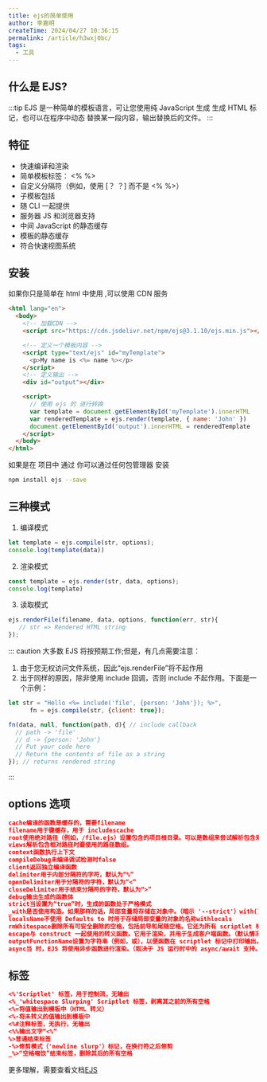 ```yaml
---
title: ejs的简单使用
author: 李嘉明
createTime: 2024/04/27 10:36:15
permalink: /article/h3wxj0bc/
tags:
  - 工具
---
```


## 什么是 EJS?

:::tip
EJS 是一种简单的模板语言，可让您使用纯 JavaScript 生成 生成 HTML 标记，也可以在程序中动态 替换某一段内容，输出替换后的文件。
:::

## 特征

- 快速编译和渲染
- 简单模板标签： <% %>
- 自定义分隔符（例如，使用 [？ ？] 而不是 <% %>）
- 子模板包括
- 随 CLI 一起提供
- 服务器 JS 和浏览器支持
- 中间 JavaScript 的静态缓存
- 模板的静态缓存
- 符合快速视图系统

## 安装

如果你只是简单在 html 中使用 ,可以使用 CDN 服务

```html
<html lang="en">
  <body>
    <!-- 加载CDN -->
    <script src="https://cdn.jsdelivr.net/npm/ejs@3.1.10/ejs.min.js"></script>

    <!-- 定义一个模板内容 -->
    <script type="text/ejs" id="myTemplate">
      <p>My name is <%= name %></p>
    </script>
    <!-- 定义输出 -->
    <div id="output"></div>

    <script>
      // 使用 ejs 的 进行转换
      var template = document.getElementById('myTemplate').innerHTML
      var renderedTemplate = ejs.render(template, { name: 'John' })
      document.getElementById('output').innerHTML = renderedTemplate
    </script>
  </body>
</html>
```
如果是在 项目中 通过 你可以通过任何包管理器 安装

```bash
npm install ejs --save

```


## 三种模式


1. 编译模式

```js
let template = ejs.compile(str, options);
console.log(template(data))
```

2. 渲染模式

```js
const template = ejs.render(str, data, options);
console.log(template)
```

3. 读取模式

```js
ejs.renderFile(filename, data, options, function(err, str){
   // str => Rendered HTML string
});
```

::: caution
大多数 EJS 将按预期工作;但是，有几点需要注意：
1. 由于您无权访问文件系统，因此“ejs.renderFile”将不起作用
2. 出于同样的原因，除非使用 include 回调，否则 include 不起作用。下面是一个示例：

```js
let str = "Hello <%= include('file', {person: 'John'}); %>",
      fn = ejs.compile(str, {client: true});

fn(data, null, function(path, d){ // include callback
  // path -> 'file'
  // d -> {person: 'John'}
  // Put your code here
  // Return the contents of file as a string
}); // returns rendered string
```
:::


## options 选项

```json
cache编译的函数是缓存的，需要filename
filename用于键缓存，用于 includescache
root使用绝对路径（例如，/file.ejs）设置包含的项目根目录。可以是数组来尝试解析包含来自多个目录。
views解析包含相对路径时要使用的路径数组。
context函数执行上下文
compileDebug未编译调试检测时false
client返回独立编译函数
delimiter用于内部分隔符的字符，默认为“%”
openDelimiter用于分隔符的字符，默认为“<”
closeDelimiter用于结束分隔符的字符，默认为“>”
debug输出生成的函数体
strict当设置为“true”时，生成的函数处于严格模式
_with是否使用构造。如果那样的话，局部变量将存储在对象中。（暗示 '--strict'）with() {}falselocals
localsName不使用 Defaults to 时用于存储局部变量的对象的名称withlocals
rmWhitespace删除所有可安全删除的空格，包括前导和尾随空格。它还为所有 scriptlet 标记启用更安全的行啜泣版本（它不会在行中间剥离新的标记行）。-%>
escape与 construct 一起使用的转义函数。它用于渲染，并用于生成客户端函数。（默认情况下转义 XML）。<%=.toString()
outputFunctionName设置为字符串（例如，或），以便函数在 scriptlet 标记中打印输出。'echo''print'
async当 时，EJS 将使用异步函数进行渲染。（取决于 JS 运行时中的 async/await 支持。true

```

## 标签

```json
<%'Scriptlet' 标签，用于控制流，无输出
<%_'whitespace Slurping' Scriptlet 标签，剥离其之前的所有空格
<%=将值输出到模板中（HTML 转义）
<%-将未转义的值输出到模板中
<%#注释标签，无执行，无输出
<%%输出文字“<%”
%>普通结束标签
-%>修剪模式（'newline slurp'）标记，在换行符之后修剪
_%>“空格啜饮”结束标签，删除其后的所有空格

```

更多理解，需要查看文档[EJS](https://ejs.co/#docs)
